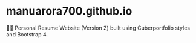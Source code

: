 # manuarora700.github.io
👱‍♂️ Personal Resume Website (Version 2) built using Cuberportfolio styles and Bootstrap 4. 
